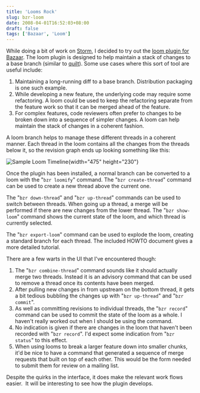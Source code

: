 ```yaml
---
title: 'Looms Rock'
slug: bzr-loom
date: 2008-04-01T16:52:03+08:00
draft: false
tags: ['Bazaar', 'Loom']
---
```


While doing a bit of work on [Storm](http://storm.canonical.com/), I
decided to try out the [loom plugin for
Bazaar](https://launchpad.net/bzr-loom). The loom plugin is designed to
help maintain a stack of changes to a base branch (similar to
[quilt](http://savannah.nongnu.org/projects/quilt)). Some use cases
where this sort of tool are useful include:

1.  Maintaining a long-running diff to a base branch. Distribution
    packaging is one such example.
2.  While developing a new feature, the underlying code may require some
    refactoring. A loom could be used to keep the refactoring separate
    from the feature work so that it can be merged ahead of the feature.
3.  For complex features, code reviewers often prefer to changes to be
    broken down into a sequence of simpler changes. A loom can help
    maintain the stack of changes in a coherent fashion.

A loom branch helps to manage these different threads in a coherent
manner. Each thread in the loom contains all the changes from the
threads below it, so the revision graph ends up looking something like
this:

![Sample Loom
Timeline](http://blogs.gnome.org/jamesh/files/2008/03/loom-timeline.png){width="475"
height="230"}

Once the plugin has been installed, a normal branch can be converted to
a loom with the \"`bzr loomify`\" command. The \"`bzr create-thread`\"
command can be used to create a new thread above the current one.

The \"`bzr down-thread`\" and \"`bzr up-thread`\" commands can be used
to switch between threads. When going up a thread, a merge will be
performed if there are new changes from the lower thread. The
\"`bzr show-loom`\" command shows the current state of the loom, and
which thread is currently selected.

The \"`bzr export-loom`\" command can be used to explode the loom,
creating a standard branch for each thread. The included HOWTO document
gives a more detailed tutorial.

There are a few warts in the UI that I\'ve encountered though:

1.  The \"`bzr combine-thread`\" command sounds like it should actually
    merge two threads. Instead it is an advisory command that can be
    used to remove a thread once its contents have been merged.
2.  After pulling new changes in from upstream on the bottom thread, it
    gets a bit tedious bubbling the changes up with \"`bzr up-thread`\"
    and \"`bzr commit`\".
3.  As well as committing revisions to individual threads, the
    \"`bzr record`\" command can be used to commit the state of the loom
    as a whole. I haven\'t really worked out when I should be using the
    command.
4.  No indication is given if there are changes in the loom that
    haven\'t been recorded with \"`bzr record`\". I\'d expect some
    indication from \"`bzr status`\" to this effect.
5.  When using looms to break a larger feature down into smaller chunks,
    it\'d be nice to have a command that generated a sequence of merge
    requests that built on top of each other. This would be the form
    needed to submit them for review on a mailing list.

Despite the quirks in the interface, it does make the relevant work
flows easier.  It will be interesting to see how the plugin develops.
